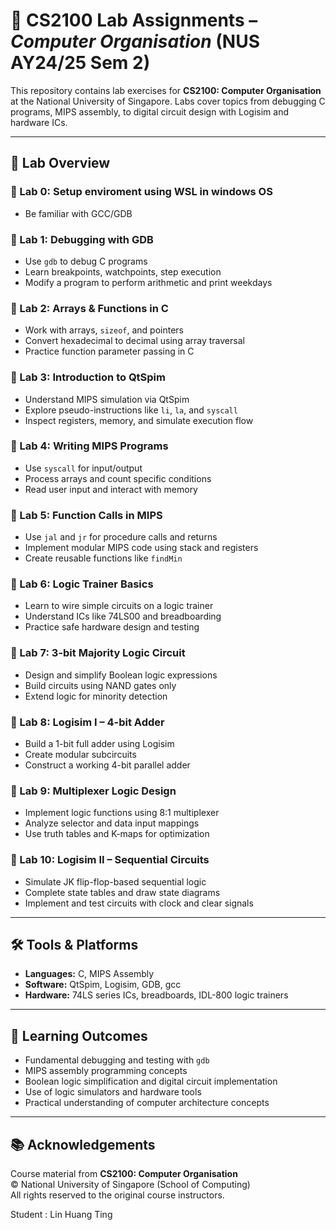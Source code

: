 
# 📘 CS2100 Lab Assignments – *Computer Organisation* (NUS AY24/25 Sem 2)

This repository contains lab exercises for **CS2100: Computer Organisation** at the National University of Singapore. Labs cover topics from debugging C programs, MIPS assembly, to digital circuit design with Logisim and hardware ICs.

---

## 🔬 Lab Overview

### 🧪 Lab 0: Setup enviroment using WSL in windows OS
- Be familiar with GCC/GDB

### 🧪 Lab 1: Debugging with GDB
- Use `gdb` to debug C programs
- Learn breakpoints, watchpoints, step execution
- Modify a program to perform arithmetic and print weekdays

### 🧪 Lab 2: Arrays & Functions in C
- Work with arrays, `sizeof`, and pointers
- Convert hexadecimal to decimal using array traversal
- Practice function parameter passing in C

### 🧪 Lab 3: Introduction to QtSpim
- Understand MIPS simulation via QtSpim
- Explore pseudo-instructions like `li`, `la`, and `syscall`
- Inspect registers, memory, and simulate execution flow

### 🧪 Lab 4: Writing MIPS Programs
- Use `syscall` for input/output
- Process arrays and count specific conditions
- Read user input and interact with memory

### 🧪 Lab 5: Function Calls in MIPS
- Use `jal` and `jr` for procedure calls and returns
- Implement modular MIPS code using stack and registers
- Create reusable functions like `findMin`

### 🧪 Lab 6: Logic Trainer Basics
- Learn to wire simple circuits on a logic trainer
- Understand ICs like 74LS00 and breadboarding
- Practice safe hardware design and testing

### 🧪 Lab 7: 3-bit Majority Logic Circuit
- Design and simplify Boolean logic expressions
- Build circuits using NAND gates only
- Extend logic for minority detection

### 🧪 Lab 8: Logisim I – 4-bit Adder
- Build a 1-bit full adder using Logisim
- Create modular subcircuits
- Construct a working 4-bit parallel adder

### 🧪 Lab 9: Multiplexer Logic Design
- Implement logic functions using 8:1 multiplexer
- Analyze selector and data input mappings
- Use truth tables and K-maps for optimization

### 🧪 Lab 10: Logisim II – Sequential Circuits
- Simulate JK flip-flop-based sequential logic
- Complete state tables and draw state diagrams
- Implement and test circuits with clock and clear signals

---

## 🛠️ Tools & Platforms
- **Languages:** C, MIPS Assembly
- **Software:** QtSpim, Logisim, GDB, gcc
- **Hardware:** 74LS series ICs, breadboards, IDL-800 logic trainers

---

## 🧠 Learning Outcomes

- Fundamental debugging and testing with `gdb`
- MIPS assembly programming concepts
- Boolean logic simplification and digital circuit implementation
- Use of logic simulators and hardware tools
- Practical understanding of computer architecture concepts

---

## 📚 Acknowledgements

Course material from **CS2100: Computer Organisation**  
© National University of Singapore (School of Computing)  
All rights reserved to the original course instructors.

Student : Lin Huang Ting

